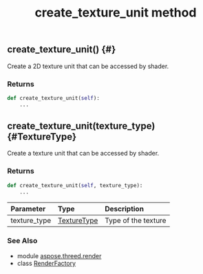 ﻿---
title: create_texture_unit method
second_title: Aspose.3D for Python via .NET API References
description: 
type: docs
weight: 90
url: /python-net/aspose.threed.render/renderfactory/create_texture_unit/
is_root: false
---

## create_texture_unit() {#}

Create a 2D texture unit that can be accessed by shader.


### Returns 





```python
def create_texture_unit(self):
    ...
```




## create_texture_unit(texture_type) {#TextureType}

Create a texture unit that can be accessed by shader.


### Returns 





```python
def create_texture_unit(self, texture_type):
    ...
```


| Parameter | Type | Description |
| :- | :- | :- |
| texture_type | [TextureType](/3d/python-net/aspose.threed.render/texturetype) | Type of the texture |



### See Also
* module [aspose.threed.render](../../)
* class [RenderFactory](/3d/python-net/aspose.threed.render/renderfactory)
